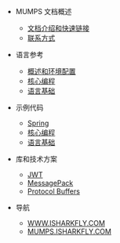 - MUMPS 文档概述
  - [文档介绍和快速链接](README.md)
  - [联系方式](CONTACT.md)

- 语言参考
  - [概述和环境配置](java/_README.md)
  - [核心编程](java/core/_README.md)
  - [语言基础](java/fundamentals/_README.md)

- 示例代码
  - [Spring](framework/spring/_README.md)
  - [核心编程](java/core/_README.md)
  - [语言基础](java/fundamentals/_README.md)

- 库和技术方案
  - [JWT](jwt/README.md)
  - [MessagePack](message-pack/index.md)
  - [Protocol Buffers](protocol-buffers/index.md)

- 导航
  - [WWW.ISHARKFLY.COM](https://www.isharkfly.com/tag/mumps)
  - [MUMPS.ISHARKFLY.COM](https://mumps.isharkfly.com/#/)
  